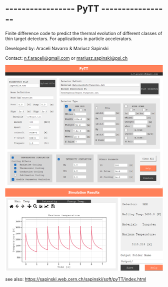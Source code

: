 #  -----------------     PyTT     -----------------    # 

 Finite difference code to predict the thermal evolution of different classes
 of thin target detectors. For applications in particle accelerators.
 
 Developed by: Araceli Navarro & Mariusz Sapinski
 
 Contact: n.f.araceli@gmail.com or mariusz.sapinski@psi.ch
 
![plot](./HelpFolder/PyTTScreanshot.png)
![plot](./HelpFolder/PyTTresults.png)


see also: https://sapinski.web.cern.ch/sapinski/soft/pyTT/index.html
